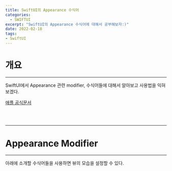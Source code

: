 ```yaml
---
title: SwiftUI의 Appearance 수식어
categories:
  - SWIFTUI
excerpt: "SwiftUI의 Appearance 수식어에 대해서 공부해보자:)"
date: 2022-02-18
tags:
- SwiftUI
---
```




# 개요

---

SwiftUI에서 Appearance 관련 modifier, 수식어들에 대해서 알아보고 사용법을 익혀보겠다.

[애플 공식문서](https://developer.apple.com/documentation/swiftui/view-appearance)

<br />
<br />

---

# Appearance Modifier

---

아래에 소개할 수식어들을 사용하면 뷰의 모습을 설정할 수 있다.


